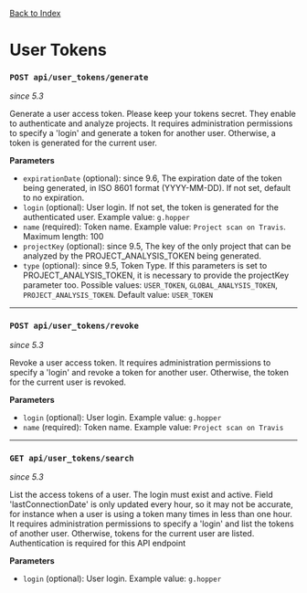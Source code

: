 [Back to Index](index.md)

# User Tokens

### `POST api/user_tokens/generate`
*since 5.3*

Generate a user access token.
Please keep your tokens secret. They enable to authenticate and analyze projects.
It requires administration permissions to specify a 'login' and generate a token for another user. Otherwise, a token is generated for the current user.

**Parameters**
- `expirationDate` (optional): since 9.6, The expiration date of the token being generated, in ISO 8601 format (YYYY-MM-DD). If not set, default to no expiration.
- `login` (optional): User login. If not set, the token is generated for the authenticated user. Example value: `g.hopper`
- `name` (required): Token name. Example value: `Project scan on Travis`. Maximum length: 100
- `projectKey` (optional): since 9.5, The key of the only project that can be analyzed by the PROJECT_ANALYSIS_TOKEN being generated.
- `type` (optional): since 9.5, Token Type. If this parameters is set to PROJECT_ANALYSIS_TOKEN, it is necessary to provide the projectKey parameter too. Possible values: `USER_TOKEN`, `GLOBAL_ANALYSIS_TOKEN`, `PROJECT_ANALYSIS_TOKEN`. Default value: `USER_TOKEN`

---

### `POST api/user_tokens/revoke`
*since 5.3*

Revoke a user access token.
It requires administration permissions to specify a 'login' and revoke a token for another user. Otherwise, the token for the current user is revoked.

**Parameters**
- `login` (optional): User login. Example value: `g.hopper`
- `name` (required): Token name. Example value: `Project scan on Travis`

---

### `GET api/user_tokens/search`
*since 5.3*

List the access tokens of a user.
The login must exist and active.
Field 'lastConnectionDate' is only updated every hour, so it may not be accurate, for instance when a user is using a token many times in less than one hour.
It requires administration permissions to specify a 'login' and list the tokens of another user. Otherwise, tokens for the current user are listed.
Authentication is required for this API endpoint

**Parameters**
- `login` (optional): User login. Example value: `g.hopper`
